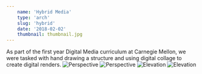 ```yaml
---
    name: 'Hybrid Media'
    type: 'arch'
    slug: 'hybrid'
    date: '2018-02-02'
    thumbnail: thumbnail.jpg
---
```


As part of the first year Digital Media curriculum at Carnegie Mellon, we were tasked with hand drawing a structure and using digital collage to create digital renders.
![Perspective](perspective1.png)
![Perspective](perspective2.png)
![Elevation](elevation1.png)
![Elevation](elevation2.png)
